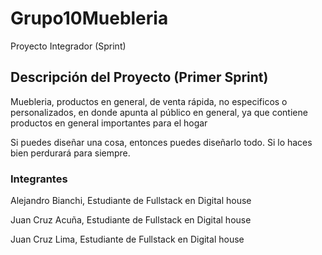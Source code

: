# Grupo10Muebleria
Proyecto Integrador (Sprint)

## Descripción del Proyecto (Primer Sprint)

Muebleria, productos en general, de venta rápida, no especificos o personalizados, en donde apunta al público en general, ya que contiene productos en general importantes para el hogar

Si puedes diseñar una cosa, entonces puedes diseñarlo todo. Si lo haces bien perdurará para siempre.



### Integrantes

Alejandro Bianchi, Estudiante de Fullstack en Digital house

Juan Cruz Acuña, Estudiante de Fullstack en Digital house

Juan Cruz Lima, Estudiante de Fullstack en Digital house
